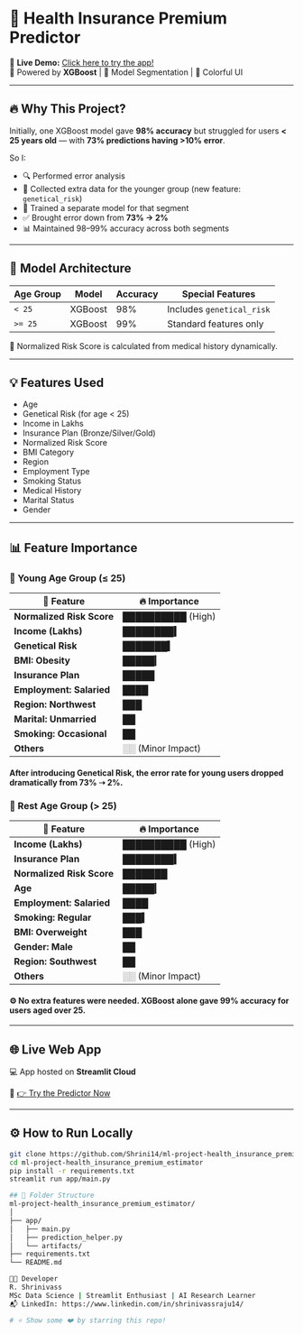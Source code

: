 # 🏥 Health Insurance Premium Predictor

🎯 **Live Demo:** [Click here to try the app!](https://premiumpulse.streamlit.app/)  
🚀 Powered by **XGBoost** | 🧠 Model Segmentation | 🎨 Colorful UI

---

## 🔥 Why This Project?

Initially, one XGBoost model gave **98% accuracy** but struggled for users **< 25 years old** — with **73% predictions having >10% error**.

So I:
- 🔍 Performed error analysis
- 🧬 Collected extra data for the younger group (new feature: `genetical_risk`)
- 🧠 Trained a separate model for that segment
- ✅ Brought error down from **73% → 2%**
- 📊 Maintained 98–99% accuracy across both segments

---

## 🧠 Model Architecture

| Age Group        | Model      | Accuracy | Special Features          |
|------------------|------------|----------|---------------------------|
| `< 25`           | XGBoost    | 98%      | Includes `genetical_risk` |
| `>= 25`          | XGBoost    | 99%      | Standard features only     |

🧪 Normalized Risk Score is calculated from medical history dynamically.

---

## 💡 Features Used

- Age
- Genetical Risk (for age < 25)
- Income in Lakhs
- Insurance Plan (Bronze/Silver/Gold)
- Normalized Risk Score
- BMI Category
- Region
- Employment Type
- Smoking Status
- Medical History
- Marital Status
- Gender

---

## 📊 Feature Importance

### 👶 Young Age Group (≤ 25)

| 🧠 Feature                | 🔥 Importance     |
| ------------------------- | ----------------- |
| **Normalized Risk Score** | ██████████ (High) |
| **Income (Lakhs)**        | ████████▍         |
| **Genetical Risk**        | ███████▍          |
| **BMI: Obesity**          | █████▎            |
| **Insurance Plan**        | █████             |
| **Employment: Salaried**  | ████              |
| **Region: Northwest**     | ███               |
| **Marital: Unmarried**    | ██                |
| **Smoking: Occasional**   | ██                |
| **Others**                | ░░ (Minor Impact) |

#### After introducing Genetical Risk, the error rate for young users dropped dramatically from 73% ➝ 2%.


### 👴 Rest Age Group (> 25)

| 🧠 Feature                | 🔥 Importance     |
| ------------------------- | ----------------- |
| **Income (Lakhs)**        | ██████████ (High) |
| **Insurance Plan**        | ████████▍         |
| **Normalized Risk Score** | ███████           |
| **Age**                   | █████▎            |
| **Employment: Salaried**  | ████              |
| **Smoking: Regular**      | ███▍              |
| **BMI: Overweight**       | ███               |
| **Gender: Male**          | ██                |
| **Region: Southwest**     | ██                |
| **Others**                | ░░ (Minor Impact) |


#### ⚙️ No extra features were needed. XGBoost alone gave 99% accuracy for users aged over 25.

---

## 🌐 Live Web App

💻 App hosted on **Streamlit Cloud**

🔗 [👉 Try the Predictor Now](https://premiumpulse.streamlit.app/)

---

## ⚙️ How to Run Locally

```bash
git clone https://github.com/Shrini14/ml-project-health_insurance_premium_estimator
cd ml-project-health_insurance_premium_estimator
pip install -r requirements.txt
streamlit run app/main.py

## 📁 Folder Structure
ml-project-health_insurance_premium_estimator/
│
├── app/
│   ├── main.py
│   ├── prediction_helper.py
│   └── artifacts/
├── requirements.txt
└── README.md

🧑‍💻 Developer
R. Shrinivass
MSc Data Science | Streamlit Enthusiast | AI Research Learner
📬 LinkedIn: https://www.linkedin.com/in/shrinivassraju14/

# ⭐ Show some ❤️ by starring this repo!





